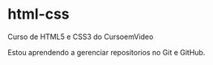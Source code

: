 # html-css
 Curso de HTML5 e CSS3 do CursoemVideo

 Estou aprendendo a gerenciar repositorios no Git e GitHub.
